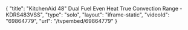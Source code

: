 {
    "title": "KitchenAid 48\" Dual Fuel Even Heat True Convection Range - KDRS483VSS",
    "type": "solo",
    "layout": "iframe-static",
    "videoId": "69864779",
    "url": "\/tvpembed\/69864779"
}